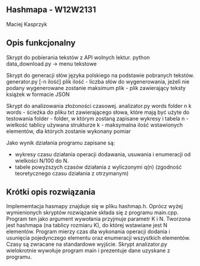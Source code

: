 ## Hashmapa - W12W2131
Maciej Kasprzyk

## Opis funkcjonalny

Skrypt do pobierania tekstów z API wolnych lektur.
    python data_download.py -> menu tekstowe

Skrypt do generacji słów języka polskiego na podstawie pobranych tekstów.
    generator.py [-n ilość] plik
    ilość - liczba słów do wygenerowania, jeżeli nie podany wygenerowane zostanie maksimum
    plik - plik zawierający teksty książek w formacie JSON

Skrypt do analizowania złożoności czasowej.
    analizator.py words folder n k
    words - ścieżka do pliku txt zawierającego słowa, które mają być użyte do testowania
    folder - folder, w którym zostaną zapisane wykresy i tabela
    n - wielkość tablicy używana strukturze
    k - maksymalna ilość wstawionych elementów, dla których zostanie wykonany pomiar

Jako wynik działania programu zapisane są:
- wykresy czasu działania operacji dodawania, usuwania i enumeracji od wielkości N/100 do N.
- tabele powyższych czasów działania z wyliczonymi q(n) (zgodność teoretycznego czasu działania z otrzymanym)

## Krótki opis rozwiązania
Implememtacja hasmapy znajduje się w pliku hashmap.h.
Oprócz wyżej wymienionych skryptów rozwiązanie składa się z programu main.cpp. Program ten jako argument wywołania przyjmuje parametr K i N. Tworzona jest hashmapa (na tablicy rozmiaru K), do której wstawiane jest N elementów. Program mierzy czas dla wykonania operacji dodania i usunięcia pojedynczego elementu oraz enumeracji wszystkich elementów. Czasy są zwracane na standardowe wyjście. Skrypt analizator.py wielokrotnie wywołuje program main i prezentuje dane uzyskane z programu. 
